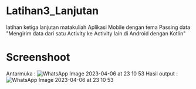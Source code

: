# Latihan3_Lanjutan
latihan ketiga lanjutan matakuliah Aplikasi Mobile dengan tema Passing data "Mengirim data dari satu Activity ke Activity
Iain di Android dengan Kotlin"

# Screenshoot
Antarmuka :
![WhatsApp Image 2023-04-06 at 23 10 53](https://user-images.githubusercontent.com/61378415/230436552-e72cfdb7-5cb8-47e7-80eb-3bf1a9aa981e.jpg)
Hasil output :
![WhatsApp Image 2023-04-06 at 23 10 53](https://user-images.githubusercontent.com/61378415/230436576-0d846186-5b65-47b5-95a8-c69283d1aa99.jpg)
